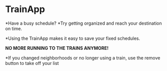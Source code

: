 # TrainApp

*Have a busy schedule? 
*Try getting organized and reach your destination on time.

*Using the TrainApp makes it easy to save your fixed schedules. 

**NO MORE RUNNING TO THE TRAINS ANYMORE!**

*If you changed neighborhoods or no longer using a train, use the remove button to take off your list